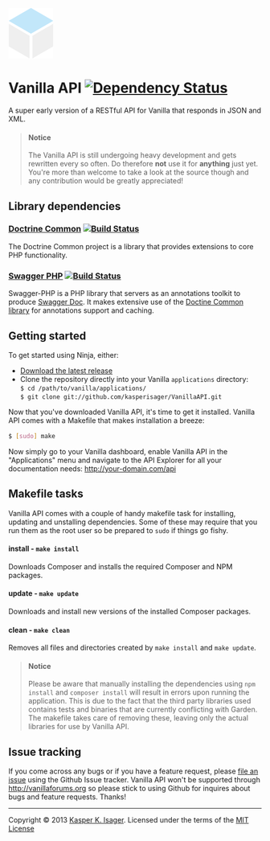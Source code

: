 [![Vanilla API](design/images/api.png)](https://github.com/kasperisager/VanillaAPI)

# Vanilla API [![Dependency Status](https://gemnasium.com/kasperisager/VanillaAPI.png)](https://gemnasium.com/kasperisager/VanillaAPI)

A super early version of a RESTful API for Vanilla that responds in JSON and XML.

> #### Notice
> The Vanilla API is still undergoing heavy development and gets rewritten every so often. Do therefore __not__ use it for __anything__ just yet. You're more than welcome to take a look at the source though and any contribution would be greatly appreciated!

## Library dependencies

### [Doctrine Common](https://github.com/doctrine/common) [![Build Status](https://travis-ci.org/doctrine/common.png)](https://travis-ci.org/doctrine/common)
The Doctrine Common project is a library that provides extensions to core PHP functionality.

### [Swagger PHP](https://github.com/zircote/swagger-php) [![Build Status](https://travis-ci.org/zircote/swagger-php.png)](https://travis-ci.org/zircote/swagger-php)
Swagger-PHP is a PHP library that servers as an annotations toolkit to produce [Swagger Doc](http://swagger.wordnik.com).
It makes extensive use of the [Doctine Common library](http://www.doctrine-project.org/projects/common.html) for
annotations support and caching.

## Getting started

To get started using Ninja, either:
- [Download the latest release](https://github.com/kasperisager/VanillaAPI/archive/master.zip)
- Clone the repository directly into your Vanilla `applications` directory:  
`$ cd /path/to/vanilla/applications/`  
`$ git clone git://github.com/kasperisager/VanillaAPI.git`

Now that you've downloaded Vanilla API, it's time to get it installed. Vanilla API comes with a Makefile that makes installation a breeze:

```sh
$ [sudo] make
```

Now simply go to your Vanilla dashboard, enable Vanilla API in the "Applications" menu and navigate to the API Explorer for all your documentation needs: http://your-domain.com/api

## Makefile tasks

Vanilla API comes with a couple of handy makefile task for installing, updating and unstalling dependencies. Some of these may require that you run them as the root user so be prepared to `sudo` if things go fishy.

#### install - `make install`
Downloads Composer and installs the required Composer and NPM packages.

#### update - `make update`
Downloads and install new versions of the installed Composer packages.

#### clean - `make clean`
Removes all files and directories created by `make install` and `make update`.

> #### Notice
> Please be aware that manually installing the dependencies using `npm install` and `composer install` will result in errors upon running the application. This is due to the fact that the third party libraries used contains tests and binaries that are currently conflicting with Garden. The makefile takes care of removing these, leaving only the actual libraries for use by Vanilla API.

## Issue tracking

If you come across any bugs or if you have a feature request, please [file an issue](https://github.com/kasperisager/VanillaAPI/issues) using the Github Issue tracker. Vanilla API won't be supported through http://vanillaforums.org so please stick to using Github for inquires about bugs and feature requests. Thanks!

---
Copyright © 2013 [Kasper K. Isager](https://github.com/kasperisager). Licensed under the terms of the [MIT License](LICENSE.md)
